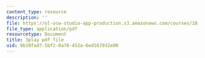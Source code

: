 ```yaml
---
content_type: resource
description: ''
file: https://ol-ocw-studio-app-production.s3.amazonaws.com/courses/18-01-single-variable-calculus-fall-2006/9b19fad75bf28a70452a6ed167932e00_BSAA0akmPEU.pdf
file_type: application/pdf
resourcetype: Document
title: 3play pdf file
uid: 9b19fad7-5bf2-8a70-452a-6ed167932e00
---
```

